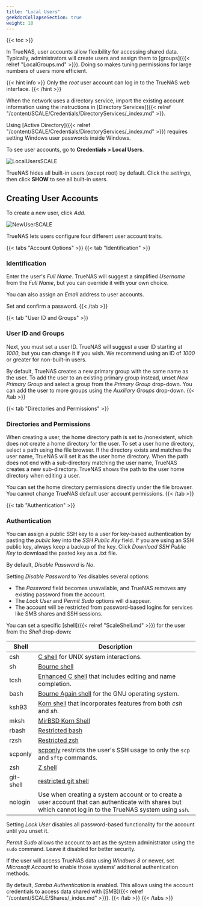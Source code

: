 ```yaml
---
title: "Local Users"
geekdocCollapseSection: true
weight: 10
---
```


{{< toc >}}

In TrueNAS, user accounts allow flexibility for accessing shared data.
Typically, administrators will create users and assign them to [groups]({{< relref "LocalGroups.md" >}}).
Doing so makes tuning permissions for large numbers of users more efficient.

{{< hint info >}}
Only the *root* user account can log in to the TrueNAS web interface.
{{< /hint >}}

When the network uses a directory service, import the existing account information using the instructions in [Directory Services]({{< relref "/content/SCALE/Credentials/DirectoryServices/_index.md" >}}.

Using [Active Directory]({{< relref "/content/SCALE/Credentials/DirectoryServices/_index.md" >}}) requires setting Windows user passwords inside Windows.

To see user accounts, go to **Credentials > Local Users**.

![LocalUsersSCALE](/images/SCALE/LocalUsersSCALE.png "List of Local User Accounts")

TrueNAS hides all built-in users (except root) by default. Click the <i class="material-icons" aria-hidden="true">settings</i>, then click **SHOW** to see all built-in users.

## Creating User Accounts

To create a new user, click *Add*.

![NewUserSCALE](/images/SCALE/NewUserSCALE.png "Adding a New User Account")

TrueNAS lets users configure four different user account traits. 

{{< tabs "Account Options" >}}
{{< tab "Identification" >}}
### Identification

Enter the user's *Full Name*.
TrueNAS will suggest a simplified *Username* from the *Full Name*, but you can override it with your own choice.

You can also assign an *Email* address to user accounts.

Set and confirm a password.
{{< /tab >}}

{{< tab "User ID and Groups" >}}
### User ID and Groups

Next, you must set a user ID.
TrueNAS will suggest a user ID starting at *1000*, but you can change it if you wish.
We recommend using an ID of *1000* or greater for non-built-in users.

By default, TrueNAS creates a new primary group with the same name as the user.
To add the user to an existing primary group instead, unset *New Primary Group* and select a group from the *Primary Group* drop-down.
You can add the user to more groups using the *Auxiliary Groups* drop-down.
{{< /tab >}}

{{< tab "Directories and Permissions" >}}
### Directories and Permissions

When creating a user, the home directory path is set to <file>/nonexistent</file>, which does not create a home directory for the user.
To set a user home directory, select a path using the file browser.
If the directory exists and matches the user name, TrueNAS will set it as the user home directory.
When the path does not end with a sub-directory matching the user name, TrueNAS creates a new sub-directory.
TrueNAS shows the path to the user home directory when editing a user.

You can set the home directory permissions directly under the file browser. 
You cannot change TrueNAS default user account permissions.
{{< /tab >}}

{{< tab "Authentication" >}}
### Authentication
You can assign a public SSH key to a user for key-based authentication by pasting the *public* key into the *SSH Public Key* field.
If you are using an SSH public key, always keep a backup of the key.
Click *Download SSH Public Key* to download the pasted key as a <file>.txt</file> file.

By default, *Disable Password* is *No*.

Setting *Disable Password* to *Yes* disables several options: 
* The *Password* field becomes unavailable, and TrueNAS removes any existing password from the account.
* The *Lock User* and *Permit Sudo* options will disappear.
* The account will be restricted from password-based logins for services like SMB shares and SSH sessions.

You can set a specific [shell]({{< relref "ScaleShell.md" >}}) for the user from the *Shell* drop-down:

| Shell | Description |
|-------|-------------|
| csh	| [C shell](https://docs.freebsd.org/44doc/usd/04.csh/paper.html) for UNIX system interactions. |
| sh	| [Bourne shell](https://www.in-ulm.de/~mascheck/bourne/v7/) |
| tcsh	| [Enhanced C shell](https://www.tcsh.org) that includes editing and name completion. |
| bash	| [Bourne Again shell](https://www.gnu.org/software/bash/manual/bash.html) for the GNU operating system. |
| ksh93	| [Korn shell](http://www.kornshell.com) that incorporates features from both *csh* and *sh*. |
| mksh	| [MirBSD Korn Shell](https://www.mirbsd.org/mksh.htm) |
| rbash	| [Restricted bash](https://www.gnu.org/software/bash/manual/html_node/The-Restricted-Shell.html) |
| rzsh	| [Restricted zsh](https://www.csse.uwa.edu.au/programming/linux/zsh-doc/zsh_14.html) |
| scponly | [scponly](https://github.com/scponly/scponly/wiki) restricts the user's SSH usage to only the `scp` and `sftp` commands. |
| zsh	| [Z shell](http://zsh.sourceforge.net/) |
| git-shell | [restricted git shell](https://git-scm.com/docs/git-shell) |
| nologin | Use when creating a system account or to create a user account that can authenticate with shares but which cannot log in to the TrueNAS system using `ssh`.

Setting *Lock User* disables all password-based functionality for the account until you unset it.

*Permit Sudo* allows the account to act as the system administrator using the `sudo` command. Leave it disabled for better security.

If the user will access TrueNAS data using *Windows 8* or newer, set *Microsoft Account* to enable those systems' additional authentication methods.

By default, *Samba Authentication* is enabled.
This allows using the account credentials to access data shared with [SMB]({{< relref "/content/SCALE/Shares/_index.md" >}}).
{{< /tab >}}
{{< /tabs >}}

